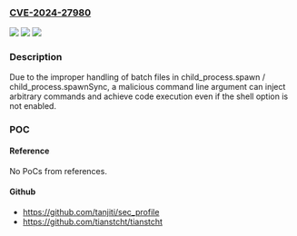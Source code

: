 ### [CVE-2024-27980](https://cve.mitre.org/cgi-bin/cvename.cgi?name=CVE-2024-27980)
![](https://img.shields.io/static/v1?label=Product&message=Node.js&color=blue)
![](https://img.shields.io/static/v1?label=Version&message=21.7.0%3C%3D%2021.7.0%20&color=brighgreen)
![](https://img.shields.io/static/v1?label=Vulnerability&message=n%2Fa&color=brighgreen)

### Description

Due to the improper handling of batch files in child_process.spawn / child_process.spawnSync, a malicious command line argument can inject arbitrary commands and achieve code execution even if the shell option is not enabled.

### POC

#### Reference
No PoCs from references.

#### Github
- https://github.com/tanjiti/sec_profile
- https://github.com/tianstcht/tianstcht

